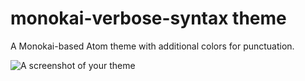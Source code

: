 # monokai-verbose-syntax theme

A Monokai-based Atom theme with additional colors for punctuation.

![A screenshot of your theme](https://f.cloud.github.com/assets/69169/2289498/4c3cb0ec-a009-11e3-8dbd-077ee11741e5.gif)
